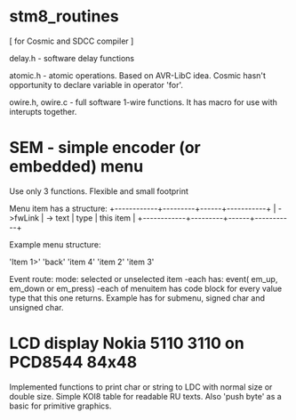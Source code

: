 stm8_routines
=============


[ for Cosmic and SDCC compiler ]

delay.h - software delay functions

atomic.h - atomic operations. Based on AVR-LibC idea. Cosmic hasn't opportunity to declare variable in operator 'for'.

owire.h, owire.c - full software 1-wire functions. It has macro for use with interupts together.


SEM - simple encoder (or embedded) menu
=============
 Use only 3 functions. Flexible and small footprint

 Menu item has a structure:
 +------------+---------+------+-----------+
 | ->fwLink   | -> text | type | this item |
 +------------+---------+------+-----------+
 
 Example menu structure:
 
  'Item 1>'
    'back'
    'item 4'
  'item 2'
  'item 3'
 
 Event route:
 mode: selected or unselected item
 -each has: event( em_up, em_down or em_press)
 -each of menuitem has code block for every value type that this one returns. Example has for submenu, signed char and unsigned char.


LCD display Nokia 5110 3110 on PCD8544 84x48 
=============
Implemented functions to print char or string to LDC with normal size or double size. Simple KOI8 table for readable RU texts.
Also 'push byte' as a basic for primitive graphics.


